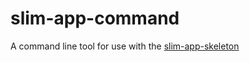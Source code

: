 # slim-app-command

A command line tool for use with the [slim-app-skeleton](https://github.com/enygma/slim-app-skeleton)
